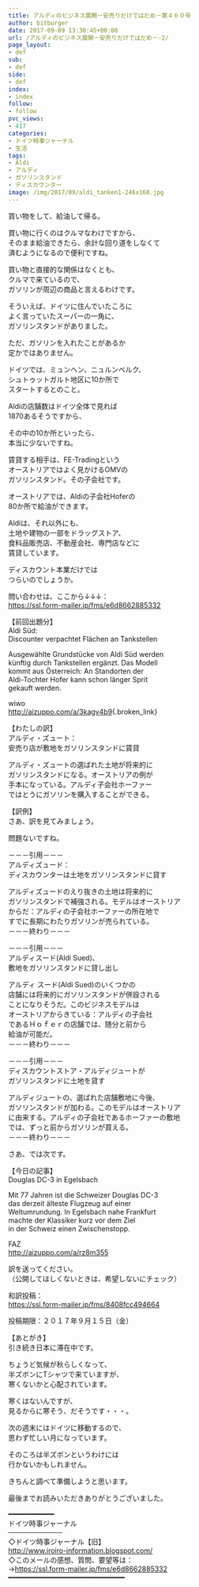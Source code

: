 ```yaml
---
title: アルディのビジネス展開－安売りだけではだめ－第４６０号
author: bitburger
date: 2017-09-09 13:30:45+00:00
url: /アルディのビジネス展開－安売りだけではだめ－-2/
page_layout:
- def
sub:
- def
side:
- def
index:
- index
follow:
- follow
pvc_views:
- 417
categories:
- ドイツ時事ジャーナル
- 生活
tags:
- Aldi
- アルディ
- ガソリンスタンド
- ディスカウンター
image: /img/2017/09/aldi_tanken1-246x168.jpg
---
```

買い物をして、給油して帰る。  
  
買い物に行くのはクルマなわけですから、  
そのまま給油できたら、余計な回り道をしなくて  
済むようになるので便利ですね。  
  
買い物と直接的な関係はなくとも、  
クルマで来ているので、  
ガソリンが周辺の商品と言えるわけです。

そういえば、ドイツに住んでいたころに  
よく言っていたスーパーの一角に、  
ガソリンスタンドがありました。  
  
ただ、ガソリンを入れたことがあるか  
定かではありません。

ドイツでは、ミュンヘン、ニュルンベルク、  
シュトゥットガルト地区に10か所で  
スタートするとのこと。  
  
Aldiの店舗数はドイツ全体で見れば  
1870あるそうですから、  
  
その中の10か所といったら、  
本当に少ないですね。  
  
賃貸する相手は、FE-Tradingという  
オーストリアではよく見かけるOMVの  
ガソリンスタンド。その子会社です。  
  
オーストリアでは、Aldiの子会社Hoferの  
80か所で給油ができます。

Aldiは、それ以外にも、  
土地や建物の一部をドラッグストア、  
食料品販売店、不動産会社、専門店などに  
賃貸しています。  
  
ディスカウント本業だけでは  
つらいのでしょうか。  
  
問い合わせは、ここから↓↓↓：  
<https://ssl.form-mailer.jp/fms/e6d8662885332>

【前回出題分】  
Aldi Süd:  
Discounter verpachtet Flächen an Tankstellen  
  
Ausgewählte Grundstücke von Aldi Süd werden  
künftig durch Tankstellen ergänzt. Das Modell  
kommt aus Österreich: An Standorten der  
Aldi-Tochter Hofer kann schon länger Sprit  
gekauft werden.  
  
wiwo  
<http://aizuppo.com/a/3kagv4b9>{.broken_link}

【わたしの訳】  
アルディ・ズュート：  
安売り店が敷地をガソリンスタンドに賃貸  
  
アルディ・ズュートの選ばれた土地が将来的に  
ガソリンスタンドになる。オーストリアの例が  
手本になっている。アルディ子会社ホーファー  
ではとうにガソリンを購入することができる。

【訳例】  
さあ、訳を見てみましょう。  
  
問題ないですね。

－－－引用－－－  
アルディズュード：  
ディスカウンターは土地をガソリンスタンドに貸す  
  
アルディズュードのえり抜きの土地は将来的に  
ガソリンスタンドで補強される。モデルはオーストリア  
からだ：アルディの子会社ホーファーの所在地で  
すでに長期にわたりガソリンが売られている。  
－－－終わり－－－

－－－引用－－－  
アルディスード(Aldi Sued)、  
敷地をガソリンスタンドに貸し出し  
  
アルディ スード(Aldi Sued)のいくつかの  
店舗には将来的にガソリンスタンドが併設される  
ことになりそうだ。このビジネスモデルは  
オーストリアからきている：アルディの子会社  
であるＨｏｆｅｒの店舗では、随分と前から  
給油が可能だ。  
－－－終わり－－－

－－－引用－－－  
ディスカウントストア・アルディジュートが  
ガソリンスタンドに土地を貸す  
  
アルディジュートの、選ばれた店舗敷地に今後、  
ガソリンスタンドが加わる。このモデルはオーストリア  
に由来する。アルディの子会社であるホーファーの敷地  
では、ずっと前からガソリンが買える。  
－－－終わり－－－

さあ、では次です。  
  
【今日の記事】  
Douglas DC-3 in Egelsbach  
  
Mit 77 Jahren ist die Schweizer Douglas DC-3  
das derzeit älteste Flugzeug auf einer  
Weltumrundung. In Egelsbach nahe Frankfurt  
machte der Klassiker kurz vor dem Ziel  
in der Schweiz einen Zwischenstopp.  
  
FAZ  
<http://aizuppo.com/a/rz8m355>

訳を送ってください。  
（公開してほしくないときは、希望しないにチェック）  
  
和訳投稿：  
 <https://ssl.form-mailer.jp/fms/8408fcc494664>  
  
投稿期限：２０１７年９月１５日（金）

【あとがき】  
引き続き日本に滞在中です。  
  
ちょうど気候が秋らしくなって、  
半ズボンにTシャツで来ていますが、  
寒くないかと心配されています。  
  
寒くはないんですが、  
見るからに寒そう、だそうです・・・。  
  
次の週末にはドイツに移動するので、  
思わず忙しい月になっています。  
  
そのころは半ズボンというわけには  
行かないかもしれません。  
  
きちんと調べて準備しようと思います。  
  
最後までお読みいただきありがとうございました。

━━━━━━━━━━━  
ドイツ時事ジャーナル  
───────────  
◇ドイツ時事ジャーナル【旧】  
<http://www.iroiro-information.blogspot.com/>  
◇このメールの感想、質問、要望等は：  
-><https://ssl.form-mailer.jp/fms/e6d8662885332>  
━━━━━━━━━━━━━━━━━━━━━━━━━━━━